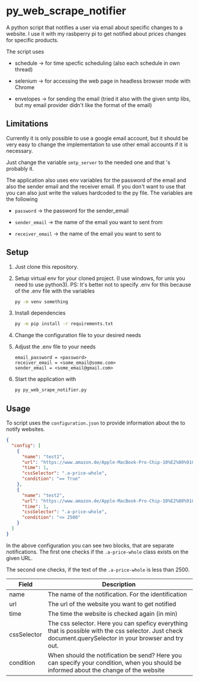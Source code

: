 # py_web_scrape_notifier

A python script that notifies a user via email about specific changes to a website. I use it with my rasbperry pi to get notified about prices changes for specific products.

The script uses

* schedule -> for time specfic scheduling (also each schedule in own thread)

* selenium -> for accessing the web page in headless browser mode with Chrome

* envelopes -> for sending the email (tried it also with the given smtp libs, but my email provider didn't like the format of the email)

## Limitations

Currently it is only possible to use a google email account, but it should be very easy to change the implementation to use other email accounts if it is necessary. 

Just change the variable `smtp_server` to the needed one and that 's probably it.



The application also uses env variables for the password of the email and also the sender email and the receiver email. If you don't want to use that you can also just write the values hardcoded to the py file. The variables are the following

* `password` -> the password for the sender_email

* `sender_email` -> the name of the email you want to sent from

* `receiver_email` -> the name of the email you want to sent to

## Setup

1. Just clone this repository. 

2. Setup virtual env for your cloned project. (I use windows, for unix you need to use python3). PS: It's better not to specify .env for this because of the .env file with the variables
   
   ```bash
   py -m venv something
   ```

3. Install dependencies
   
   ```bash
   py -m pip install -r requirements.txt
   ```

4. Change the configuration file to your desired needs

5. Adjust the .env file to your needs
   
   ```properties
   email_password = <password>
   receiver_email = <some_email@some.com>
   sender_email = <some_email@gmail.com>
   ```

6. Start the application with 
   
   ```bash
   py py_web_srape_notifier.py
   ```



## Usage

To script uses the `configuration.json` to provide information about the to notify websites.

```json
{
  "config": [
    {
      "name": "test1",
      "url": "https://www.amazon.de/Apple-MacBook-Pro-Chip-10%E2%80%91Core-CPU-16%E2%80%91Core-GPU/dp/B09JR5JTP3/?_encoding=UTF8&pd_rd_w=78Cqh&pf_rd_p=07a6ea8f-9559-4d3e-86b6-bade19b6ee8e&pf_rd_r=HXVYGW3RVYEDR4AG9FHP&pd_rd_r=1ff8df8c-2834-4239-826d-e158795c3ba0&pd_rd_wg=hfjFi&ref_=pd_gw_ci_mcx_mr_hp_atf_m",
      "time": 1,
      "cssSelector": ".a-price-whole",
      "condition": "== True"
    },
    {
      "name": "test2",
      "url": "https://www.amazon.de/Apple-MacBook-Pro-Chip-10%E2%80%91Core-CPU-16%E2%80%91Core-GPU/dp/B09JR5JTP3/?_encoding=UTF8&pd_rd_w=78Cqh&pf_rd_p=07a6ea8f-9559-4d3e-86b6-bade19b6ee8e&pf_rd_r=HXVYGW3RVYEDR4AG9FHP&pd_rd_r=1ff8df8c-2834-4239-826d-e158795c3ba0&pd_rd_wg=hfjFi&ref_=pd_gw_ci_mcx_mr_hp_atf_m",
      "time": 1,
      "cssSelector": ".a-price-whole",
      "condition": "<= 2500"
    }
  ]
}
```

In the above configuration you can see two blocks, that are separate notifications. The first one checks if the `.a-price-whole` class exists on the given URL.

The second one checks, if the text of the `.a-price-whole` is less than 2500.

| Field       | Description                                                                                                                                              |
| ----------- | -------------------------------------------------------------------------------------------------------------------------------------------------------- |
| name        | The name of the notification. For the identification                                                                                                     |
| url         | The url of the website you want to get notified                                                                                                          |
| time        | The time the website is checked again (in min)                                                                                                           |
| cssSelector | The css selector. Here you can speficy everything that is possible with the css selector. Just check document.querySelector in your browser and try out. |
| condition   | When should the notification be send? Here you can specify your condition, when you should be informed about the change of the website                   |

